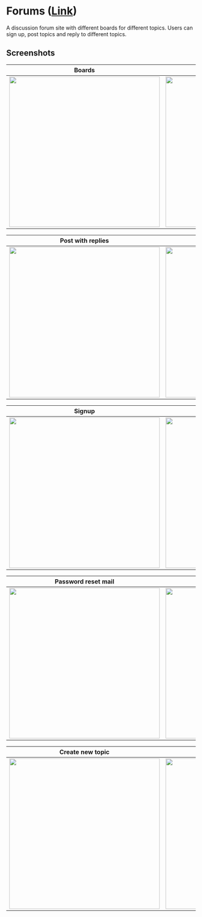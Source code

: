 # Forums ([Link](https://forums-babu-thomas.herokuapp.com/))
A discussion forum site with different boards for different topics. Users can sign up, post topics and reply to different topics.
## Screenshots
| Boards | Topics |
| --- | --- |
|<img src="https://i.imgur.com/bQpr6xU.png" width=400></img> | <img src="https://i.imgur.com/4Iw2sto.png" width=400></img> |

| Post with replies | Login |
| --- | --- |
| <img src="https://i.imgur.com/haty8rI.png" width=400></img> | <img src="https://i.imgur.com/fZ0aPEF.png" width=400></img> |

| Signup | Reset password |
| --- | --- |
| <img src="https://i.imgur.com/udWb0jW.png" width=400></img> | <img src="https://i.imgur.com/2uTANJR.png" width=400></img> |

| Password reset mail | Set new password |
| --- | --- |
| <img src="https://i.imgur.com/NMiUix2.png" width=400></img> | <img src="https://i.imgur.com/7EiFmiE.png" width=400></img> |

| Create new topic | Reply to a post |
| --- | --- |
| <img src="https://i.imgur.com/wnBP0mJ.png" width=400></img> | <img src="https://i.imgur.com/5GDfZ02.png" width=400></img>
